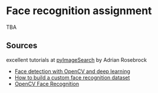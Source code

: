 # Face recognition assignment

TBA

## Sources

excellent tutorials at [pyImageSearch](https://www.pyimagesearch.com/) by Adrian Rosebrock

* [Face detection with OpenCV and deep learning](https://www.pyimagesearch.com/2018/02/26/face-detection-with-opencv-and-deep-learning/)
* [How to build a custom face recognition dataset](https://www.pyimagesearch.com/2018/06/11/how-to-build-a-custom-face-recognition-dataset/)
* [OpenCV Face Recognition](https://www.pyimagesearch.com/2018/09/24/opencv-face-recognition/)
